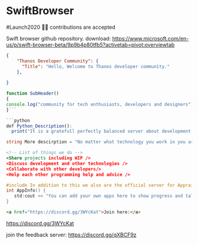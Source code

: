 # SwiftBrowser 
#Launch2020 🐱‍🏍
contributions are accepted

Swift browser github repository. download: https://www.microsoft.com/en-us/p/swift-browser-beta/9p9b4p80tfb5?activetab=pivot:overviewtab

```json
{
    "Thanos Developer Community": {
      "Title": "Hello, Welcome to Thanos developer community."
    },
 
}
```
```JAVASCRIPT
function SubHeader()
{
console.log("community for tech enthusiasts, developers and designers");
}```

```python
def Python_Description():
  print("It is a gratefull perfectly balanced server about development where you can share apps, get programming help, discuss development.")
```
```cs
string More descirption = "No matter what technology you work in you are welcome here."
```
```xml
<!-- List of things we do -->
<Share projects including WIP />
<Discuss development and other technologies />
<Collaborate with other developers/>
<Help each other programming help and advice />
```
```cpp
#include In addition to this we also are the official server for Appraisit and Swift browser. 
int AppInfo() {
   std:cout << "You can add your own apps here to show progress and talk to your users."; 
}

```
```HTML
<a href="https://discord.gg/3WYcKat">Join here:</a>
```
https://discord.gg/3WYcKat

join the feedback server: https://discord.gg/qXBCF9z
